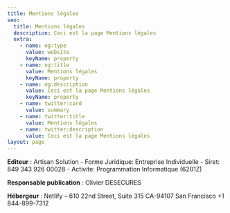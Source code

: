 ```yaml
---
title: Mentions légales
seo:
  title: Mentions légales
  description: Ceci est la page Mentions légales
  extra:
    - name: og:type
      value: website
      keyName: property
    - name: og:title
      value: Mentions légales
      keyName: property
    - name: og:description
      value: Ceci est la page Mentions légales
      keyName: property
    - name: twitter:card
      value: summary
    - name: twitter:title
      value: Mentions légales
    - name: twitter:description
      value: Ceci est la page Mentions légales
layout: page
---
```


**Editeur** : Artisan Solution - Forme Juridique: Entreprise Individuelle - Siret: 849 343 926 00028 - Activite: Programmation Informatique (6201Z)

**Responsable publication** : Olivier DESECURES

**Hébergeur** : Netlify – 610 22nd Street, Suite 315 CA-94107 San Francisco +1 844-899-7312
